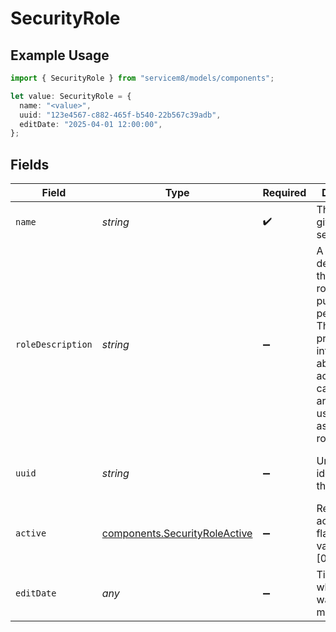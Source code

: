 # SecurityRole

## Example Usage

```typescript
import { SecurityRole } from "servicem8/models/components";

let value: SecurityRole = {
  name: "<value>",
  uuid: "123e4567-c882-465f-b540-22b567c39adb",
  editDate: "2025-04-01 12:00:00",
};
```

## Fields

| Field                                                                                                                                                                              | Type                                                                                                                                                                               | Required                                                                                                                                                                           | Description                                                                                                                                                                        | Example                                                                                                                                                                            |
| ---------------------------------------------------------------------------------------------------------------------------------------------------------------------------------- | ---------------------------------------------------------------------------------------------------------------------------------------------------------------------------------- | ---------------------------------------------------------------------------------------------------------------------------------------------------------------------------------- | ---------------------------------------------------------------------------------------------------------------------------------------------------------------------------------- | ---------------------------------------------------------------------------------------------------------------------------------------------------------------------------------- |
| `name`                                                                                                                                                                             | *string*                                                                                                                                                                           | :heavy_check_mark:                                                                                                                                                                 | The name given to the security role                                                                                                                                                |                                                                                                                                                                                    |
| `roleDescription`                                                                                                                                                                  | *string*                                                                                                                                                                           | :heavy_minus_sign:                                                                                                                                                                 | A detailed description of the security role's purpose and permissions. This field provides information about what access and capabilities are granted to users assigned this role. |                                                                                                                                                                                    |
| `uuid`                                                                                                                                                                             | *string*                                                                                                                                                                           | :heavy_minus_sign:                                                                                                                                                                 | Unique identifier for this record                                                                                                                                                  | 123e4567-c882-465f-b540-22b567c39adb                                                                                                                                               |
| `active`                                                                                                                                                                           | [components.SecurityRoleActive](../../models/components/securityroleactive.md)                                                                                                     | :heavy_minus_sign:                                                                                                                                                                 | Record active/deleted flag.  Valid values are [0,1]                                                                                                                                |                                                                                                                                                                                    |
| `editDate`                                                                                                                                                                         | *any*                                                                                                                                                                              | :heavy_minus_sign:                                                                                                                                                                 | Timestamp at which record was last modified                                                                                                                                        | 2025-04-01 12:00:00                                                                                                                                                                |